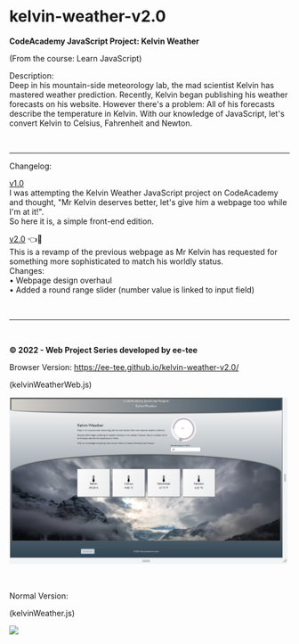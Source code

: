 # kelvin-weather-v2.0
<b>CodeAcademy JavaScript Project: Kelvin Weather</b>
<p>(From the course: Learn JavaScript)</p>

<p>Description: <br>
Deep in his mountain-side meteorology lab, the mad scientist Kelvin has mastered weather prediction. Recently, Kelvin began publishing his weather forecasts on his website. However there's a problem: All of his forecasts describe the temperature in Kelvin. With our knowledge of JavaScript, let's convert Kelvin to Celsius, Fahrenheit and Newton.
</p>
<br>
<hr>

<p>Changelog:</p>
<p><u>v1.0</u><br>
I was attempting the Kelvin Weather JavaScript project on CodeAcademy and thought, "Mr Kelvin deserves better, let's give him a webpage too while I'm at it!". <br>
So here it is, a simple front-end edition.</p>

<p><u>v2.0</u> 👈👀 <br>
This is a revamp of the previous webpage as Mr Kelvin has requested for something more sophisticated to match his worldly status.<br>
Changes: <br>
• Webpage design overhaul <br>
• Added a round range slider (number value is linked to input field)
</p>

<br>
<hr>
<br>
<p><b>© 2022 - Web Project Series developed by ee-tee</b></p>
<p>Browser Version: <a href="https://ee-tee.github.io/kelvin-weather-v2.0/">https://ee-tee.github.io/kelvin-weather-v2.0/</a></p>
<p>(kelvinWeatherWeb.js)</p>
<p><img src="KelvinWeather2.0(BrowserVersion).png" width="500" height="auto"></p>

<br>
<p>Normal Version:</p>
<p>(kelvinWeather.js)</p>
<p><img src="KelvinWeather(CodeAcademy).png" width="500" height="auto"></p>
